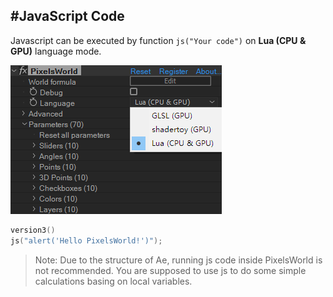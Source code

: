 #JavaScript Code
---
Javascript can be executed by function ```js("Your code")``` on **Lua (CPU & GPU)** language mode. 



![LuaMode](LuaMode.png)


```lua:executeJS.lua
version3()
js("alert('Hello PixelsWorld!')");
```

> Note: Due to the structure of Ae, running js code inside PixelsWorld is not recommended. You are supposed to use js to do some simple calculations basing on local variables. 